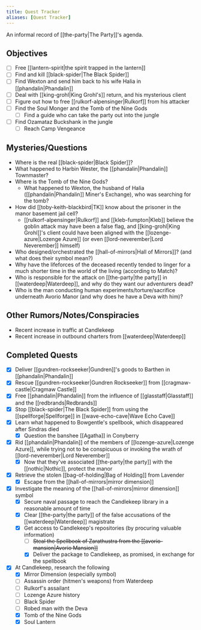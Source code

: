 ```yaml
---
title: Quest Tracker
aliases: [Quest Tracker]
---
```

An informal record of [[the-party|The Party]]'s agenda.

## Objectives

- [ ] Free [[lantern-spirit|the spirit trapped in the lantern]]
- [ ] Find and kill [[black-spider|The Black Spider]]
- [ ] Find Wexton and send him back to his wife Halia in [[phandalin|Phandalin]]
- [ ] Deal with [[king-grohl|King Grohl's]] return, and his mysterious client
- [ ] Figure out how to free [[rulkorf-alpensinger|Rulkorf]] from his attacker
- [ ] Find the Soul Monger and the Tomb of the Nine Gods
	- [ ] Find a guide who can take the party out into the jungle
- [ ] Find Ozamataz Buckshank in the jungle
	- [ ] Reach Camp Vengeance

## Mysteries/Questions

- Where is the real [[black-spider|Black Spider]]?
- What happened to Harbin Wester, the [[phandalin|Phandalin]] Townmaster?
- Where is the Tomb of the Nine Gods?
  - What happened to Wexton, the husband of Halia ([[phandalin|Phandalin]] Miner's Exchange), who was searching for the tomb?
- How did [[toby-keith-blackbird|TK]] know about the prisoner in the manor basement jail cell?
  - [[rulkorf-alpensinger|Rulkorf]] and [[kleb-fumpton|Kleb]] believe the goblin attack may have been a false flag, and [[king-grohl|King Grohl]]'s client could have been aligned with the [[lozenge-azure|Lozenge Azure]] (or even [[lord-neverember|Lord Neverember]] himself)
- Who designed/orchestrated the [[hall-of-mirrors|Hall of Mirrors]]? (and what does their symbol mean?)
- Why have the lifeforces of the deceased recently tended to linger for a much shorter time in the world of the living (according to Match)?
- Who is responsible for the attack on [[the-party|the party]] in [[waterdeep|Waterdeep]], and why do they want our adventurers dead?
- Who is the man conducting human experiments/torture/sacrifice underneath Avorio Manor (and why does he have a Deva with him)?

## Other Rumors/Notes/Conspiracies

- Recent increase in traffic at Candlekeep
- Recent increase in outbound charters from [[waterdeep|Waterdeep]]

## Completed Quests

- [x] Deliver [[gundren-rockseeker|Gundren]]'s goods to Barthen in [[phandalin|Phandalin]]
- [x] Rescue [[gundren-rockseeker|Gundren Rockseeker]] from [[cragmaw-castle|Cragmaw Castle]]
- [x] Free [[phandalin|Phandalin]] from the influence of [[glasstaff|Glasstaff]] and the [[redbrands|Redbrands]]
- [x] Stop [[black-spider|The Black Spider]] from using the [[spellforge|Spellforge]] in [[wave-echo-cave|Wave Echo Cave]]
- [x] Learn what happened to Bowgentle's spellbook, which disappeared after Sindras died
  - [x] Question the banshee [[Agatha]] in Conyberry
- [x] Rid [[phandalin|Phandalin]] of the members of [[lozenge-azure|Lozenge Azure]], while trying not to be conspicuous or invoking the wrath of [[lord-neverember|Lord Neverember]]
  - [x] Now that they've associated [[the-party|the party]] with the [[nothic|Nothic]], protect the manor
- [x] Retrieve the stolen [[bag-of-holding|Bag of Holding]] from Lavender
	- [x] Escape from the [[hall-of-mirrors|mirror dimension]]
 - [x] Investigate the meaning of the [[hall-of-mirrors|mirror dimension]] symbol
	- [x] Secure naval passage to reach the Candlekeep library in a reasonable amount of time
	- [x] Clear [[the-party|the party]] of the false accusations of the [[waterdeep|Waterdeep]] magistrate
	- [x] Get access to Candlekeep's repositories (by procuring valuable information)
		- [ ] ~~Steal the Spellbook of Zarathustra from the [[avorio-mansion|Avorio Mansion]]~~
		- [x] Deliver the package to Candlekeep, as promised, in exchange for the spellbook
- [x] At Candlekeep, research the following
	- [x] Mirror Dimension (especially symbol)
	- [ ] Assassin order (hitmen's weapons) from Waterdeep
	- [ ] Rulkorf's assailant
	- [ ] Lozenge Azure history
	- [ ] Black Spider
	- [ ] Robed man with the Deva
	- [x] Tomb of the Nine Gods
	- [x] Soul Lantern